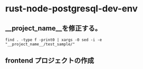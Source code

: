 # rust-node-postgresql-dev-env

## __project_name__を修正する。

```
find . -type f -print0 | xargs -0 sed -i -e "__project_name__/test_sample/" 
```

## frontend プロジェクトの作成


